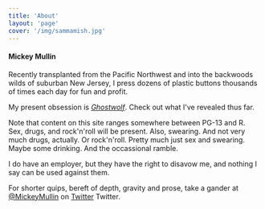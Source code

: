 ```yaml
---
title: 'About'
layout: 'page'
cover: '/img/sammamish.jpg'
---
```


#### Mickey Mullin

Recently transplanted from the Pacific Northwest and into the backwoods wilds of suburban New Jersey, I press dozens of plastic buttons thousands of times each day for fun and profit.

My present obsession is _[Ghostwolf](/ghostwolf.html)_. Check out what I've revealed thus far.

Note that content on this site ranges somewhere between PG-13 and R. Sex, drugs, and rock'n'roll will be present. Also, swearing. And not very much drugs, actually. Or rock'n'roll. Pretty much just sex and swearing. Maybe some drinking. And the occassional ramble.

I do have an employer, but they have the right to disavow me, and nothing I say can be used against them.

For shorter quips, bereft of depth, gravity and prose, take a gander <span title="If you're using a screen reader, or an oddball who reads website source code, you may find it amusing that that reads 'a gander at-at Mickey Mullin.'">at [@MickeyMullin](https://twitter.com/MickeyMullin)</span> on <a class="icon-twitter read-more" href="https://twitter.com/MickeyMullin"><span class="hidden">Twitter</span></a>&nbsp;Twitter.
 